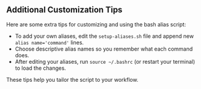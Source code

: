 ## Additional Customization Tips

Here are some extra tips for customizing and using the bash alias script:

- To add your own aliases, edit the `setup-aliases.sh` file and append new `alias name='command'` lines.
- Choose descriptive alias names so you remember what each command does.
- After editing your aliases, run `source ~/.bashrc` (or restart your terminal) to load the changes.

These tips help you tailor the script to your workflow.
